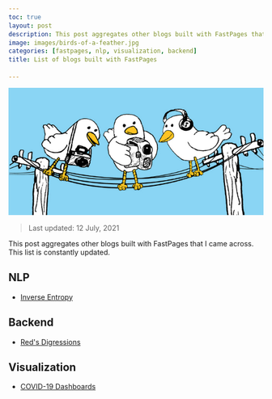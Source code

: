 ```yaml
---
toc: true
layout: post
description: This post aggregates other blogs built with FastPages that I came across.
image: images/birds-of-a-feather.jpg
categories: [fastpages, nlp, visualization, backend]
title: List of blogs built with FastPages

---
```

![](https://github.com/howard-haowen/blog.ai/raw/master/images/birds-of-a-feather.jpg "Credit: blogs.lse.ac.uk")

> Last updated: 12 July, 2021

This post aggregates other blogs built with FastPages that I came across. This list is constantly updated. 

## NLP
- [Inverse Entropy](https://prrao87.github.io/blog/)

## Backend
- [Red's Digressions](https://rednafi.github.io/digressions/)

## Visualization
- [COVID-19 Dashboards](https://covid19dashboards.com)
<!--stackedit_data:
eyJoaXN0b3J5IjpbMjAxMjE1OTg1M119
-->